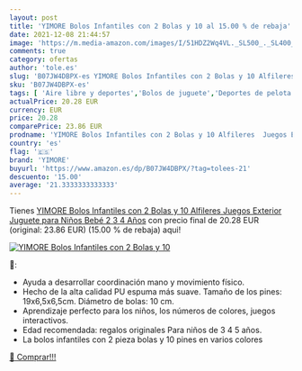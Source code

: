 ```yaml
---
layout: post
title: 'YIMORE Bolos Infantiles con 2 Bolas y 10 al 15.00 % de rebaja'
date: 2021-12-08 21:44:57
image: 'https://m.media-amazon.com/images/I/51HDZ2Wq4VL._SL500_._SL400_.jpg'
comments: true
category: ofertas
author: 'tole.es'
slug: 'B07JW4DBPX-es YIMORE Bolos Infantiles con 2 Bolas y 10 Alfileres Juegos...'
sku: 'B07JW4DBPX-es'
tags: [ 'Aire libre y deportes','Bolos de juguete','Deportes de pelota de juguete','Juguetes','Juguetes y juegos','bebé','yimore', ]
actualPrice: 20.28 EUR
currency: EUR
price: 20.28
comparePrice: 23.86 EUR
prodname: 'YIMORE Bolos Infantiles con 2 Bolas y 10 Alfileres  Juegos Exterior Juguete para Niños Bebé 2 3 4 Años'
country: 'es'
flag: '🇪🇸'
brand: 'YIMORE'
buyurl: 'https://www.amazon.es/dp/B07JW4DBPX/?tag=tolees-21'
descuento: '15.00'
average: '21.3333333333333'
---
```


Tienes [YIMORE Bolos Infantiles con 2 Bolas y 10 Alfileres  Juegos Exterior Juguete para Niños Bebé 2 3 4 Años](https://www.amazon.es/dp/B07JW4DBPX/?tag=tolees-21) con precio final de  20.28 EUR (original: 23.86 EUR) (15.00 %  de rebaja) aqui!

[![YIMORE Bolos Infantiles con 2 Bolas y 10](https://m.media-amazon.com/images/I/51HDZ2Wq4VL._SL500_._SL400_.jpg)](https://www.amazon.es/dp/B07JW4DBPX/?tag=tolees-21)

🔎:

- Ayuda a desarrollar coordinación mano y movimiento físico.
- Hecho de la alta calidad PU espuma más suave. Tamaño de los pines: 19x6,5x6,5cm. Diámetro de bolas: 10 cm.
- Aprendizaje perfecto para los niños, los números de colores, juegos interactivos.
- Edad recomendada: regalos originales Para niños de 3 4 5 años.
- La bolos infantiles con 2 pieza bolas y 10 pines en varios colores

[🛒 Comprar!!!](https://www.amazon.es/dp/B07JW4DBPX/?tag=tolees-21)
